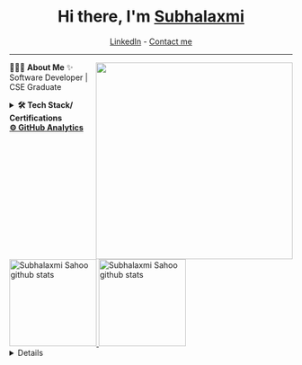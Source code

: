 <h1 align="center"> Hi there, I'm <a href="https://www.linkedin.com/in/sanjay-k-v/">Subhalaxmi</a> </h1>

<!--- Adding Header Elements -->
<p align="center">
<!--   <a href="http://sanjaykv.com/">Portfolio</a> - -->
  <a href="https://www.linkedin.com/in/subhalaxmi-sahoo12/">LinkedIn</a> - 
<!--   <a href="https://x.com/sanjay_kv_">Twitter</a> - -->
<!--   <a href="https://recodehive.com/">Website</a> - -->
<!--   <a href="https://crowdsource.google.com/about/blog/community-spotlight-friendship/">Google Featured</a> - -->
  <a href="sahoosubhalaxmi1202@gmail.com">Contact me</a> 
</p>

-----------------------------------------------------------
👨🏻‍💻 **About Me**<img src="https://raw.githubusercontent.com/sanjay-kv/sanjay-kv/main/Assets/illustration.png" min-width="300px" max-width="300px" width="350px" align="right"> 
✨ Software Developer | CSE Graduate <br>
<!--⚡ Check my ✨ [Website](https://recodehive.com/) or 🌱 [eBook](https://learn.recodehive.com/datascience)<br>
<!--📫 How to reach me: [Schedule Call](https://topmate.io/sanjaykv) or Join  [Newsletter](https://recodehive.substack.com/)<br>
👯 Join my opensource community[recodehive](https://github.com/Recodehive)<br>
💬 Ask me about SEO/Data Science.<br> -->
<!--- Adding Tech Stack open Section -->


<details>	
 <summary><b>🛠 Tech Stack/ Certifications</b></summary><br>
Languages: 
<img src="<img src="https://img.shields.io/badge/-JAVA-black">&nbsp;
<img src="https://img.shields.io/badge/-REACTJS-blue">&nbsp;
<img src="https://img.shields.io/badge/-Mysql-DC8F0F?logo=Mysql&logoColor=white&style=flat">&nbsp; 
<img src="https://img.shields.io/badge/-HTML5-DE5934?logo=HTML5&logoColor=white&style=flat">&nbsp;
<img src="https://img.shields.io/badge/-CSS3-2275B2?logo=CSS3&logoColor=white&style=flat"> &nbsp; 
<!-- <img src="https://img.shields.io/badge/-R-0E7ACE?logo=r&logoColor=white&style=flat"> &nbsp;<br> -->
<!-- Frameworks and Libraries: <!--- Frameworks and Libraries goes here -->
<!-- <img src="https://img.shields.io/badge/-Numpy-0E7ACE?logo=numpy&logoColor=white&style=flat">&nbsp; -->
<!-- <img src="https://img.shields.io/badge/-Pandas-150455?logo=pandas&logoColor=white&style=flat">&nbsp; -->
<!-- <img src="https://img.shields.io/badge/-Sklearn-F09437?logo=scikit-learn&logoColor=white&style=flat">&nbsp;&nbsp;<br> -->
Tools and Platforms: 
<img src="https://img.shields.io/badge/-Git-orange?logo=Git&logoColor=white&style=flat">&nbsp; 

<img src="https://img.shields.io/badge/-Visual%20Studio%20Code-25AEF4?logo=visualstudio&logoColor=white&style=flat">&nbsp; 

<!-- <img src="https://img.shields.io/badge/-Jupyter-D7522D?logo=Jupyter&logoColor=white&style=flat">&nbsp;&nbsp; -->
<!-- <img src="https://img.shields.io/badge/-PyCharm-1ECE87?logo=pycharm&logoColor=white&style=flat"> --> 
<!--- <img src="https://img.shields.io/badge/-TensorFlow-F78900?logo=Tensorflow&logoColor=white&style=flat"> --><br>
Operating Systems: 
<img src="https://img.shields.io/badge/-Windows-0F7BCF?logo=Windows&logoColor=white&style=flat">&nbsp;
<img src="https://img.shields.io/badge/-Linux-EDBD2B?logo=Linux&logoColor=black&style=flat">&nbsp;
<!-- <img src="https://img.shields.io/badge/-Mac-F7F7F7?logo=Macos&logoColor=black&style=flat">&nbsp;<br> -->

## Badges 🪶
<div style='display:flex; align-items:center; gap: 10px;' align='center'>
<a href="(https://holopin.me/subhalaxmis)](https://holopin.io/@subhalaxmis)">
<!-- <img src="https://raw.githubusercontent.com/GSSoC24/Postman-Challenge/main/docs/assets/Postman%20White.png" width="100px" height="100px" />
<a href="#"> -->
<!-- <img src="https://raw.githubusercontent.com/sanjay-kv/sanjay-kv/main/Assets/Hand-on%20Snowflake.png" width="115px" height="108px" />
<a href="#">
<img src="https://raw.githubusercontent.com/sanjay-kv/sanjay-kv/main/Assets/Hands-on%20collab.png" width="110px" height="108px" />
<a href="https://www.credly.com/badges/2d4bc39d-f0d9-4c01-9a34-451044850f9b/public_url"> -->
<!-- <img src="https://raw.githubusercontent.com/sanjay-kv/sanjay-kv/main/Assets/GitHub%20Foundation.png" width="100px" height="105px" /> -->
</div>
</details> 


<!--- 1st Section on Curated Articles -->


<!--- 2nd Section on GitHub Analytics -->


  <summary><b>⚙️ GitHub Analytics</b></summary>
<a href="https://github.com/subhalaxmi-S">
   <img height="155em" src="https://raw.githubusercontent.com/subhalaxmi-S/github-card-template/master/profile-summary-card-output/github_dark/0-profile-details.svg" alt="Subhalaxmi Sahoo github stats" />
    <img height="155em" src="https://raw.githubusercontent.com/subhalaxmi-S/github-card-template/master/profile-summary-card-output/github_dark/3-stats.svg" alt="Subhalaxmi Sahoo github stats" />
<br>
     

<!--- 3rd Section on Recent Projects -->

  <details>	
    <summary><b>📚 Recent Projects/ Activity</b></summary><br>

  ✨ [PokeCount](https://github.com/subhalaxmi-S/PokeCount)<br>
  

  <!--START_SECTION:activity-->

  <!--END_SECTION:activity-->
  </details> 



<!--END_SECTION:waka-->
   </details> 

<!--- Footer Stats - Adding the Social Media Status count-->



<!--
<a href=""><img src="https://img.shields.io/github/followers/sanjay-kv?style=social"></a>
-->
 </div>
<!--- Footer End -->
<!--- Body End -->
